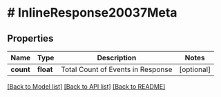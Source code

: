 # # InlineResponse20037Meta

## Properties

Name | Type | Description | Notes
------------ | ------------- | ------------- | -------------
**count** | **float** | Total Count of Events in Response | [optional]

[[Back to Model list]](../../README.md#models) [[Back to API list]](../../README.md#endpoints) [[Back to README]](../../README.md)
